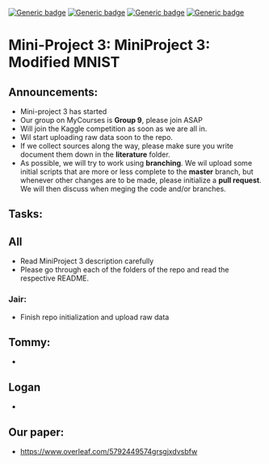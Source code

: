 [![Generic badge](https://img.shields.io/badge/Mini_project_3-Building-blue.svg)](https://shields.io/)
[![Generic badge](https://img.shields.io/badge/Contributors-2-<COLOR>.svg)](https://shields.io/)
[![Generic badge](https://img.shields.io/badge/COMP551-Applied_Machine_Learning-red.svg)](https://shields.io/)
[![Generic badge](https://img.shields.io/badge/Neat_level-OVER_8000-green.svg)](https://shields.io/)

# Mini-Project 3: MiniProject 3: Modified MNIST

## Announcements: 
- Mini-project 3 has started 
- Our group on MyCourses is **Group 9**, please join ASAP 
- Will join the Kaggle competition as soon as we are all in. 
- Wil start uploading raw data soon to the repo. 
- If we collect sources along the way, please make sure you write document them down in the **literature** folder.
- As possible, we will try to work using **branching**. We wil upload some initial scripts that are more or less complete to the **master** branch, but whenever other changes are to be made, please initialize a **pull request**. We will then discuss when meging the code and/or branches. 

## Tasks: 

## All 
- Read MiniProject 3 description carefully 
- Please go through each of the folders of the repo and read the respective README. 

### Jair: 
- Finish repo initialization and upload raw data 

## Tommy: 
- 

## Logan
-

## Our paper: 
- https://www.overleaf.com/5792449574grsgjxdvsbfw

